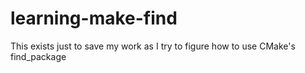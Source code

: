 # learning-make-find
This exists just to save my work as I try to figure how to use CMake's find_package
